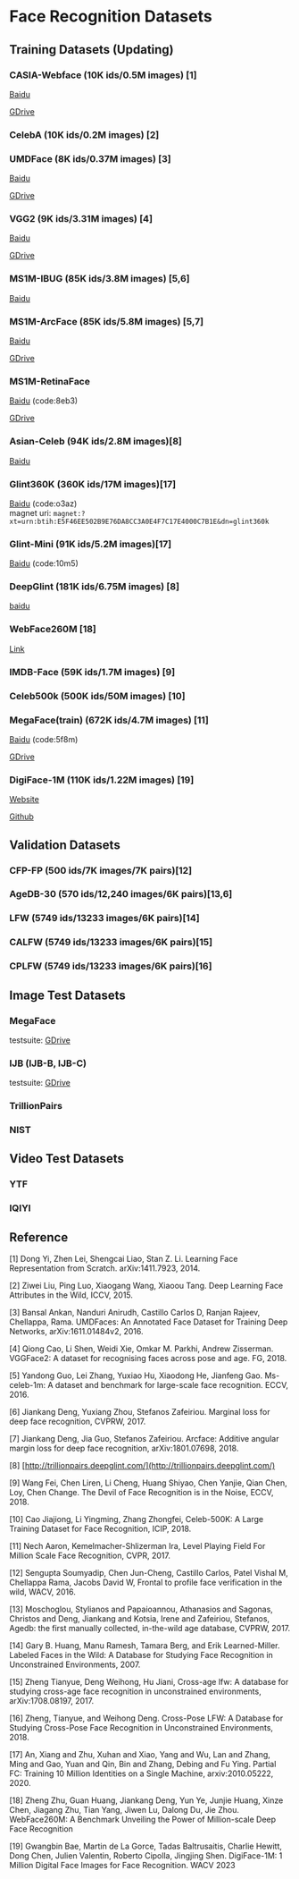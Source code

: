 # Face Recognition Datasets

## Training Datasets (Updating)

### CASIA-Webface (10K ids/0.5M images) [1]

[Baidu](https://pan.baidu.com/s/1AfHdPsxJZBD8kBJeIhmq1w)

[GDrive](https://drive.google.com/file/d/1KxNCrXzln0lal3N4JiYl9cFOIhT78y1l/view?usp=sharing)

### CelebA (10K ids/0.2M images) [2]

### UMDFace (8K ids/0.37M images) [3]

[Baidu](https://pan.baidu.com/s/1aGutJwNWpV-lA0f_7eNsGQ)

[GDrive](https://drive.google.com/file/d/1azhEHoJjVmifuzBVKJwl-sDbLZ-Wzp4O/view?usp=sharing)

### VGG2 (9K ids/3.31M images) [4]

[Baidu](https://pan.baidu.com/s/1c3KeLzy)

[GDrive](https://drive.google.com/file/d/1dyVQ7X3d28eAcjV3s3o0MT-HyODp_v3R/view?usp=sharing)

### MS1M-IBUG (85K ids/3.8M images) [5,6]

[Baidu](https://pan.baidu.com/s/1nxmSCch)

### MS1M-ArcFace (85K ids/5.8M images) [5,7] 

[Baidu](https://pan.baidu.com/s/1S6LJZGdqcZRle1vlcMzHOQ)

[GDrive](https://drive.google.com/file/d/1SXS4-Am3bsKSK615qbYdbA_FMVh3sAvR/view?usp=sharing)

### MS1M-RetinaFace

[Baidu](https://pan.baidu.com/s/1RBnaW88PC6cKqtYwgfVX8Q) (code:8eb3)

[GDrive](https://drive.google.com/file/d/1JgmzL9OLTqDAZE86pBgETtSQL4USKTFy/view?usp=sharing)

### Asian-Celeb (94K ids/2.8M images)[8]

[Baidu](https://pan.baidu.com/s/12wSgofDy1flFf6lOyAxJRg)

### Glint360K (360K ids/17M images)[17]

[Baidu](https://pan.baidu.com/s/1GsYqTTt7_Dn8BfxxsLFN0w) (code:o3az)    
magnet uri: `magnet:?xt=urn:btih:E5F46EE502B9E76DA8CC3A0E4F7C17E4000C7B1E&dn=glint360k`

### Glint-Mini (91K ids/5.2M images)[17]
[Baidu](https://pan.baidu.com/s/10IzEyP-Z9dWFcxxj9jdJpQ) (code:10m5)

### DeepGlint (181K ids/6.75M images) [8] 

[baidu](https://pan.baidu.com/s/1yApUbklBgRgOyOV4o3J8Eg)

### WebFace260M [18]

[Link](https://www.face-benchmark.org/download.html)


### IMDB-Face (59K ids/1.7M images) [9]

### Celeb500k (500K ids/50M images) [10]

### MegaFace(train) (672K ids/4.7M images) [11]

[Baidu](https://pan.baidu.com/s/1uy366DjUiGc3AvhuamRLyw) (code:5f8m)

[GDrive](https://drive.google.com/file/d/1O4FxijSXoEIe6fLfOocqF4VFMh5B4d89/view?usp=sharing)

### DigiFace-1M (110K ids/1.22M images) [19]

[Website](https://microsoft.github.io/DigiFace1M/)

[Github](https://github.com/microsoft/DigiFace1M)

## Validation Datasets

### CFP-FP (500 ids/7K images/7K pairs)[12]

### AgeDB-30 (570 ids/12,240 images/6K pairs)[13,6]

### LFW (5749 ids/13233 images/6K pairs)[14]

### CALFW (5749 ids/13233 images/6K pairs)[15]

### CPLFW (5749 ids/13233 images/6K pairs)[16]

## Image Test Datasets

### MegaFace

testsuite: [GDrive](https://drive.google.com/file/d/1KBwp0U9oZgZj7SYDXRxUnnH7Lwvd9XMy/view?usp=sharing)

### IJB (IJB-B, IJB-C)

testsuite: [GDrive](https://drive.google.com/file/d/1aC4zf2Bn0xCVH_ZtEuQipR2JvRb1bf8o/view?usp=sharing)

### TrillionPairs

### NIST

## Video Test Datasets

### YTF

### IQIYI

## Reference

[1] Dong Yi, Zhen Lei, Shengcai Liao, Stan Z. Li. Learning Face Representation from Scratch. arXiv:1411.7923, 2014.

[2] Ziwei Liu, Ping Luo, Xiaogang Wang, Xiaoou Tang. Deep Learning Face Attributes in the Wild, ICCV, 2015.

[3] Bansal Ankan, Nanduri Anirudh, Castillo Carlos D, Ranjan Rajeev, Chellappa, Rama. UMDFaces: An Annotated Face Dataset for Training Deep Networks, arXiv:1611.01484v2, 2016.

[4] Qiong Cao, Li Shen, Weidi Xie, Omkar M. Parkhi, Andrew Zisserman. VGGFace2: A dataset for recognising faces across pose and age. FG, 2018.

[5] Yandong Guo, Lei Zhang, Yuxiao Hu, Xiaodong He, Jianfeng Gao. Ms-celeb-1m: A dataset and benchmark for large-scale face recognition. ECCV, 2016.

[6] Jiankang Deng, Yuxiang Zhou, Stefanos Zafeiriou. Marginal loss for deep face recognition, CVPRW, 2017.

[7] Jiankang Deng, Jia Guo, Stefanos Zafeiriou. Arcface: Additive angular margin loss for deep face recognition, arXiv:1801.07698, 2018.

[8] [http://trillionpairs.deepglint.com/](http://trillionpairs.deepglint.com/)

[9] Wang Fei, Chen Liren, Li Cheng, Huang Shiyao, Chen Yanjie, Qian Chen, Loy, Chen Change. The Devil of Face Recognition is in the Noise, ECCV, 2018.

[10] Cao Jiajiong, Li Yingming, Zhang Zhongfei, Celeb-500K: A Large Training Dataset for Face Recognition, ICIP, 2018.

[11] Nech Aaron, Kemelmacher-Shlizerman Ira, Level Playing Field For Million Scale Face Recognition, CVPR, 2017.
 
[12] Sengupta Soumyadip, Chen Jun-Cheng, Castillo Carlos, Patel Vishal M, Chellappa Rama, Jacobs David W,
  Frontal to profile face verification in the wild, WACV, 2016.

[13] Moschoglou, Stylianos and Papaioannou, Athanasios and Sagonas, Christos and Deng, Jiankang and Kotsia, Irene and Zafeiriou, Stefanos, Agedb: the first manually collected, in-the-wild age database, CVPRW, 2017.

[14] Gary B. Huang, Manu Ramesh, Tamara Berg, and Erik Learned-Miller.
Labeled Faces in the Wild: A Database for Studying Face Recognition in Unconstrained Environments, 2007.

[15] Zheng Tianyue, Deng Weihong, Hu Jiani, Cross-age lfw: A database for studying cross-age face recognition in unconstrained environments, arXiv:1708.08197, 2017.

[16] Zheng, Tianyue, and Weihong Deng. Cross-Pose LFW: A Database for Studying Cross-Pose Face Recognition in Unconstrained Environments, 2018.

[17] An, Xiang and Zhu, Xuhan and Xiao, Yang and Wu, Lan and Zhang, Ming and Gao, Yuan and Qin, Bin and Zhang, Debing and Fu Ying. Partial FC: Training 10 Million Identities on a Single Machine, arxiv:2010.05222, 2020.

[18] Zheng Zhu, Guan Huang, Jiankang Deng, Yun Ye, Junjie Huang, Xinze Chen, Jiagang Zhu, Tian Yang, Jiwen Lu, Dalong Du, Jie Zhou. WebFace260M: A Benchmark Unveiling the Power of Million-scale Deep Face Recognition

[19] Gwangbin Bae, Martin de La Gorce, Tadas Baltrusaitis, Charlie Hewitt, Dong Chen, Julien Valentin, Roberto Cipolla, Jingjing Shen. DigiFace-1M: 1 Million Digital Face Images for Face Recognition. WACV 2023